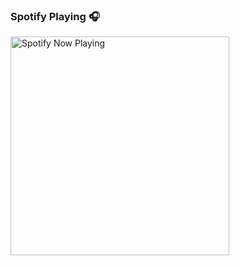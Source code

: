
### Spotify Playing 🎧

[<img src="https://spotify-h1u8fsaci-johnpapakostas.vercel.app/api/spotify-playing" alt="Spotify Now Playing" width="350" />](https://open.spotify.com/user/fbgfwizb8f1gnohw28ppde14m)
